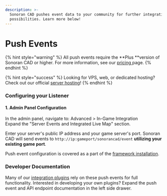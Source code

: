 ```yaml
---
description: >-
  Sonoran CAD pushes event data to your community for further integration
  possibilities. Learn more below!
---
```


# Push Events

{% hint style="warning" %}
All push events require the **Plus **version of Sonoran CAD or higher. For more information, see our [pricing ](../../../pricing/faq/)page.
{% endhint %}

{% hint style="success" %}
Looking for VPS, web, or dedicated hosting? Check out our official [server hosting](../../../other-products/server-hosting.md)!
{% endhint %}

### Configuring your Listener

#### 1. Admin Panel Configuration

In the admin panel, navigate to: Advanced > In-Game Integration\
Expand the "Server Events and Integrated Live Map" section.

Enter your server's public IP address and your game server's port. Sonoran CAD will send events to `http://ip:gameport/sonorancad/event` **utilizing your existing game port**.

Push event configuration is covered as a part of the [framework installation](../../../integration-plugins/integration-plugins/framework-installation.md#5-configure-push-events).

### Developer Documentation

Many of our [integration plugins](../../../integration-plugins/integration-plugins/available-plugins/) rely on these push events for full functionality. Interested in developing your own plugins? Expand the push event and API endpoint documentation in the left side drawer.
